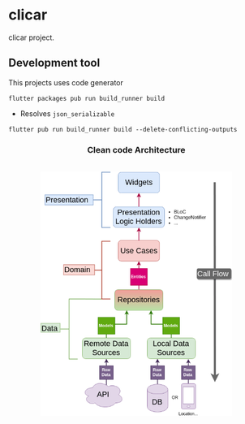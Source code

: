 # clicar

clicar project.

## Development tool

This projects uses code generator

```
flutter packages pub run build_runner build
```

- Resolves `json_serializable`

```
flutter pub run build_runner build --delete-conflicting-outputs
```

<h3 align="center">Clean code Architecture</h3>

<br />

<img src="./architecture-proposal.png" style="display: block; margin-left: auto; margin-right: auto; width: 75%;"/>

<br />
